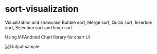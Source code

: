 # sort-visualization


Visualization and showcase 
Bubble sort, Merge sort, Quick sort, Insertion sort, Selection sort and heap sort.

Using MPAndroid Chart library for chart UI


![Output sample](https://github.com/jeffreyliu8/sort-visualization/blob/master/screenshot.gif)
